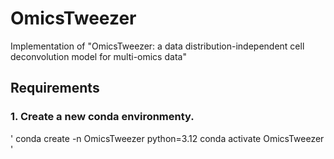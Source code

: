 # OmicsTweezer
Implementation of "OmicsTweezer: a data distribution-independent cell deconvolution model for multi-omics data"

## Requirements

### 1. Create a new conda environmenty.

'
conda create -n OmicsTweezer python=3.12
conda activate OmicsTweezer
'
